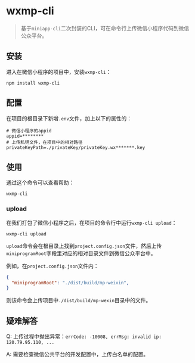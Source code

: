 # wxmp-cli

> 基于`miniapp-cli`二次封装的CLI，可在命令行上传微信小程序代码到微信公众平台。

## 安装

进入在微信小程序的项目中，安装`wxmp-cli`：

```
npm install wxmp-cli
```

## 配置

在项目的根目录下新增`.env`文件，加上以下的属性的：

```
# 微信小程序的appid
appid=********
# 上传私钥文件，在项目中的相对路径
privateKeyPath=./privateKey/privateKey.wx*******.key
```

## 使用

通过这个命令可以查看帮助：

```shell
wxmp-cli
```

### upload

在我们打包了微信小程序之后，在项目的命令行中运行`wxmp-cli upload`：

```shell
wxmp-cli upload
```

`upload`命令会在根目录上找到`project.config.json`文件，然后上传`miniprogramRoot`字段里对应的相对目录文件到微信公众平台中。

例如，在`project.config.json`文件内：

```json
{
  "miniprogramRoot": "./dist/build/mp-weixin",
}
```

则该命令会上传项目中`./dist/build/mp-wexin`目录中的文件。


## 疑难解答

Q: 上传过程中抛出异常：`errCode: -10008, errMsg: invalid ip: 120.79.95.110, ...`

A: 需要检查微信公共平台的开发配置中，上传白名单的配置。


